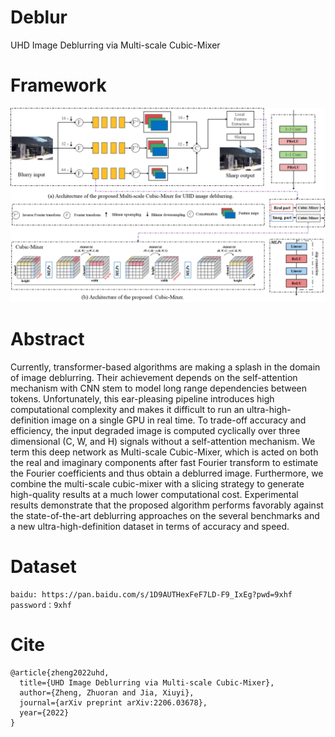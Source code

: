 # Deblur
UHD Image Deblurring via Multi-scale Cubic-Mixer

# Framework
![Image text](framework.png)


# Abstract
Currently, transformer-based algorithms are making a splash in the domain of image deblurring. Their achievement depends on the self-attention mechanism  with CNN stem to model long range dependencies between tokens. Unfortunately, this ear-pleasing pipeline introduces high computational complexity and makes it difficult to run an ultra-high-definition image on a single GPU in real time. To trade-off accuracy and efficiency, the input degraded image is computed cyclically over three dimensional (C, W, and H) signals without a self-attention mechanism. We term this deep network as Multi-scale Cubic-Mixer, which is acted on both the real and imaginary components after fast Fourier transform to estimate the Fourier coefficients and thus obtain a deblurred image. Furthermore, we combine the multi-scale cubic-mixer with a slicing strategy to generate high-quality results at a much lower computational cost. Experimental results demonstrate that the proposed algorithm performs favorably against the state-of-the-art deblurring approaches on the several benchmarks and a new ultra-high-definition dataset in terms of accuracy and speed.

# Dataset
```
baidu: https://pan.baidu.com/s/1D9AUTHexFeF7LD-F9_IxEg?pwd=9xhf 
password：9xhf 
```

# Cite
```
@article{zheng2022uhd,
  title={UHD Image Deblurring via Multi-scale Cubic-Mixer},
  author={Zheng, Zhuoran and Jia, Xiuyi},
  journal={arXiv preprint arXiv:2206.03678},
  year={2022}  
}
```
